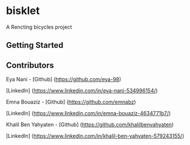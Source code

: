 # bisklet

A Rencting bicycles project 

## Getting Started


## Contributors
Eya Nani - [Github] (https://github.com/eya-98) 

[LinkedIn] (https://www.linkedin.com/in/eya-nani-534996154/)

Emna Bouaziz - [Github] (https://github.com/emnabz)

[LinkedIn] (https://www.linkedin.com/in/emna-bouaziz-4634771b7/)

Khalil Ben Yahyaten  - [Github] (https://github.com/khalilbenyahyaten) 

[LinkedIn] (https://www.linkedin.com/in/khalil-ben-yahyaten-579243155/)



